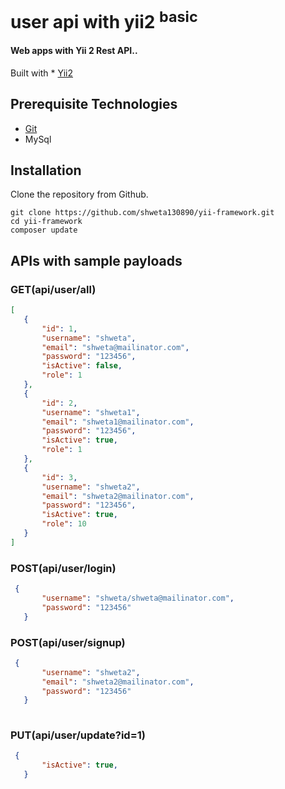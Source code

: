 # user api with yii2 <sup>basic</sup>

#### Web apps with Yii 2 Rest API.. 

Built with * [Yii2](http://www.yiiframework.com/) 

## Prerequisite Technologies

* [Git](https://git-scm.com/downloads)  
* MySql

## Installation

Clone the repository from Github.
```
git clone https://github.com/shweta130890/yii-framework.git
cd yii-framework
composer update 
```

## APIs with sample payloads
### GET(api/user/all) 
 ```json
[
    {
        "id": 1,
        "username": "shweta",
        "email": "shweta@mailinator.com",
        "password": "123456",
        "isActive": false,
        "role": 1
    },
    {
        "id": 2,
        "username": "shweta1",
        "email": "shweta1@mailinator.com",
        "password": "123456",
        "isActive": true,
        "role": 1
    },
    {
        "id": 3,
        "username": "shweta2",
        "email": "shweta2@mailinator.com",
        "password": "123456",
        "isActive": true,
        "role": 10
    }
]
```

### POST(api/user/login) 
 ```json
  { 
        "username": "shweta/shweta@mailinator.com", 
        "password": "123456" 
    } 
```

### POST(api/user/signup) 
 ```json
  { 
        "username": "shweta2",
        "email": "shweta2@mailinator.com",
        "password": "123456"
    } 
    
 ```
    
### PUT(api/user/update?id=1) 
 ```json
  { 
        "isActive": true,
    }  
 ```
